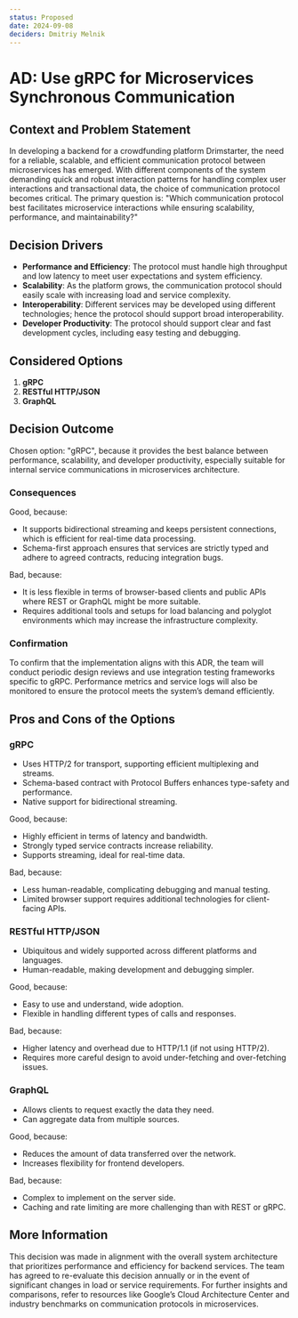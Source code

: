 ```yaml
---
status: Proposed
date: 2024-09-08
deciders: Dmitriy Melnik
---
```


# AD: Use gRPC for Microservices Synchronous Communication

## Context and Problem Statement

In developing a backend for a crowdfunding platform Drimstarter, the need for a reliable, scalable, and efficient communication protocol between microservices has emerged. With different components of the system demanding quick and robust interaction patterns for handling complex user interactions and transactional data, the choice of communication protocol becomes critical. The primary question is: "Which communication protocol best facilitates microservice interactions while ensuring scalability, performance, and maintainability?"

## Decision Drivers

* __Performance and Efficiency__: The protocol must handle high throughput and low latency to meet user expectations and system efficiency.
* __Scalability__: As the platform grows, the communication protocol should easily scale with increasing load and service complexity.
* __Interoperability__: Different services may be developed using different technologies; hence the protocol should support broad interoperability.
* __Developer Productivity__: The protocol should support clear and fast development cycles, including easy testing and debugging.

## Considered Options

1. __gRPC__
2. __RESTful HTTP/JSON__
3. __GraphQL__

## Decision Outcome

Chosen option: "gRPC", because it provides the best balance between performance, scalability, and developer productivity, especially suitable for internal service communications in microservices architecture.

### Consequences

Good, because:

* It supports bidirectional streaming and keeps persistent connections, which is efficient for real-time data processing.
* Schema-first approach ensures that services are strictly typed and adhere to agreed contracts, reducing integration bugs.

Bad, because:

* It is less flexible in terms of browser-based clients and public APIs where REST or GraphQL might be more suitable.
* Requires additional tools and setups for load balancing and polyglot environments which may increase the infrastructure complexity.

### Confirmation

To confirm that the implementation aligns with this ADR, the team will conduct periodic design reviews and use integration testing frameworks specific to gRPC. Performance metrics and service logs will also be monitored to ensure the protocol meets the system’s demand efficiently.

## Pros and Cons of the Options

### gRPC

* Uses HTTP/2 for transport, supporting efficient multiplexing and streams.
* Schema-based contract with Protocol Buffers enhances type-safety and performance.
* Native support for bidirectional streaming.

Good, because:

* Highly efficient in terms of latency and bandwidth.
* Strongly typed service contracts increase reliability.
* Supports streaming, ideal for real-time data.

Bad, because:

* Less human-readable, complicating debugging and manual testing.
* Limited browser support requires additional technologies for client-facing APIs.

### RESTful HTTP/JSON

* Ubiquitous and widely supported across different platforms and languages.
* Human-readable, making development and debugging simpler.

Good, because:

* Easy to use and understand, wide adoption.
* Flexible in handling different types of calls and responses.

Bad, because:

* Higher latency and overhead due to HTTP/1.1 (if not using HTTP/2).
* Requires more careful design to avoid under-fetching and over-fetching issues.

### GraphQL

* Allows clients to request exactly the data they need.
* Can aggregate data from multiple sources.

Good, because:

* Reduces the amount of data transferred over the network.
* Increases flexibility for frontend developers.

Bad, because:

* Complex to implement on the server side.
* Caching and rate limiting are more challenging than with REST or gRPC.

## More Information

This decision was made in alignment with the overall system architecture that prioritizes performance and efficiency for backend services. The team has agreed to re-evaluate this decision annually or in the event of significant changes in load or service requirements. For further insights and comparisons, refer to resources like Google’s Cloud Architecture Center and industry benchmarks on communication protocols in microservices.
